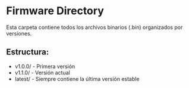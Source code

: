 # Firmware Directory

Esta carpeta contiene todos los archivos binarios (.bin) organizados por versiones.

## Estructura:
- v1.0.0/ - Primera versión
- v1.1.0/ - Versión actual
- latest/ - Siempre contiene la última versión estable
